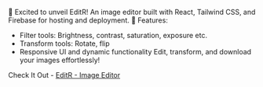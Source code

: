 🚀 Excited to unveil EditR! An image editor built with React, Tailwind CSS, and Firebase for hosting and deployment. 🎨
Features:
- Filter tools: Brightness, contrast, saturation, exposure etc. 
- Transform tools: Rotate, flip
- Responsive UI and dynamic functionality
Edit, transform, and download your images effortlessly!

Check It Out - [EditR - Image Editor](https://the-editr.web.app/)
